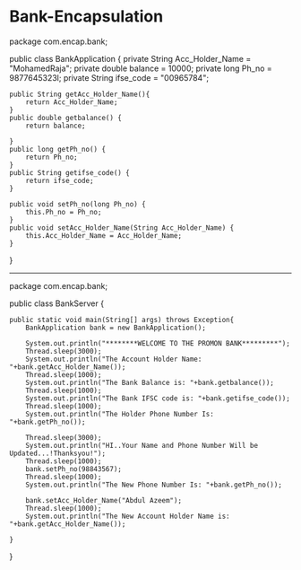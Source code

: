 # Bank-Encapsulation

package com.encap.bank;

public class BankApplication {
	private String Acc_Holder_Name = "MohamedRaja";
	private double balance = 10000;
	private long Ph_no = 9877645323l;
	private String ifse_code = "00965784";
	
	public String getAcc_Holder_Name(){
		return Acc_Holder_Name;
	}
	public double getbalance() {
		return balance;
		
	}
	public long getPh_no() {
		return Ph_no;
	}
	public String getifse_code() {
		return ifse_code;
	}
	
	public void setPh_no(long Ph_no) {
		this.Ph_no = Ph_no;
	}
	public void setAcc_Holder_Name(String Acc_Holder_Name) {
		this.Acc_Holder_Name = Acc_Holder_Name;
	}
	

}
*******************************************************************************************************

package com.encap.bank;

public class BankServer {

	public static void main(String[] args) throws Exception{
		BankApplication bank = new BankApplication();
		
		System.out.println("********WELCOME TO THE PROMON BANK*********");
		Thread.sleep(3000);
		System.out.println("The Account Holder Name: "+bank.getAcc_Holder_Name());
		Thread.sleep(1000);
		System.out.println("The Bank Balance is: "+bank.getbalance());
		Thread.sleep(1000);
		System.out.println("The Bank IFSC code is: "+bank.getifse_code());
		Thread.sleep(1000);
		System.out.println("The Holder Phone Number Is: "+bank.getPh_no());
		
		Thread.sleep(3000);
		System.out.println("HI..Your Name and Phone Number Will be Updated...!Thanksyou!");
		Thread.sleep(1000);
		bank.setPh_no(98843567);
		Thread.sleep(1000);
		System.out.println("The New Phone Number Is: "+bank.getPh_no());
		
		bank.setAcc_Holder_Name("Abdul Azeem");
		Thread.sleep(1000);
		System.out.println("The New Account Holder Name is: "+bank.getAcc_Holder_Name());

	}

}
